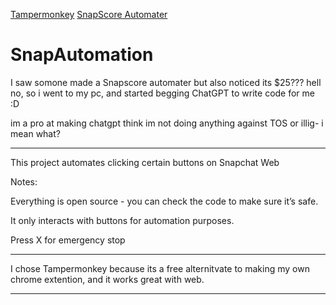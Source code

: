 [Tampermonkey](https://chromewebstore.google.com/detail/tampermonkey/dhdgffkkebhmkfjojejmpbldmpobfkfo)  [SnapScore Automater](https://greasyfork.org/en/scripts/550901-snapscore-automater)

# SnapAutomation
I saw somone made a Snapscore automater but also noticed its $25??? 
hell no, so i went to my pc, 
and started begging ChatGPT to write code for me :D

im a pro at making chatgpt think im not doing anything against TOS or illig- i mean what?

---------

This project automates clicking certain buttons on Snapchat Web

Notes:

Everything is open source - you can check the code to make sure it’s safe.

It only interacts with buttons for automation purposes.

Press X for emergency stop

-------

I chose Tampermonkey because its a free alternitvate to making my own chrome extention, and it works great with web.

--------
